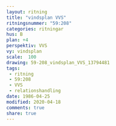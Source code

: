 ```yaml
---
layout: ritning
title: "vindsplan VVS"
ritningsnummer: "59:208"
categories: ritningar
hus: B
plan: +4
perspektiv: VVS
vy: vindsplan
scale:  100
drawing: 59-208_vindsplan_VVS_13794481
tags:
 - ritning
 - 59:208
 - VVS
 - relationshandling
date: 1986-04-25
modified: 2020-04-18
comments: true
share: true
---
```

